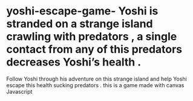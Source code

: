 # yoshi-escape-game- Yoshi is stranded on a strange island crawling with predators , a single contact from any of this predators decreases Yoshi’s health . 
Follow Yoshi through his adventure on this strange island and help Yoshi escape this health sucking predators .
this is a game made with canvas Javascript 
